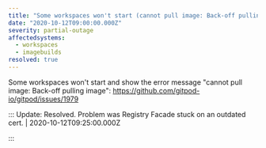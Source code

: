 ```yaml
---
title: "Some workspaces won't start (cannot pull image: Back-off pulling image)"
date: "2020-10-12T09:00:00.000Z"
severity: partial-outage
affectedsystems:
  - workspaces
  - imagebuilds
resolved: true
---
```


Some workspaces won't start and show the error message "cannot pull image: Back-off pulling image": https://github.com/gitpod-io/gitpod/issues/1979

<!--- language code: en -->

::: Update: Resolved. Problem was Registry Facade stuck on an outdated cert. | 2020-10-12T09:25:00.000Z

:::
